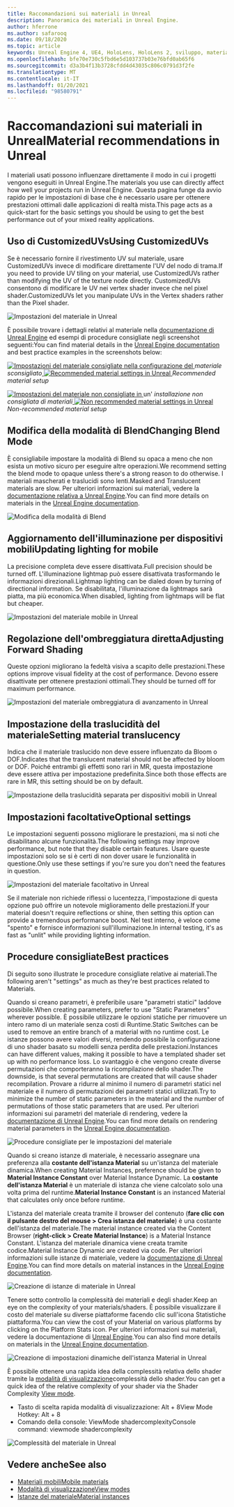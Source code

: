 ```yaml
---
title: Raccomandazioni sui materiali in Unreal
description: Panoramica dei materiali in Unreal Engine.
author: hferrone
ms.author: safarooq
ms.date: 09/18/2020
ms.topic: article
keywords: Unreal Engine 4, UE4, HoloLens, HoloLens 2, sviluppo, materiali, documentazione, guide, funzionalità, ologrammi, sviluppo di giochi, cuffie per realtà mista, auricolare di realtà mista di Windows, auricolare di realtà virtuale
ms.openlocfilehash: bfe70e730c5fbd6e5d103737b03e76bfd0ab65f6
ms.sourcegitcommit: d3a3b4f13b3728cfdd4d43035c806c0791d3f2fe
ms.translationtype: MT
ms.contentlocale: it-IT
ms.lasthandoff: 01/20/2021
ms.locfileid: "98580791"
---
```

# <a name="material-recommendations-in-unreal"></a><span data-ttu-id="4cdad-104">Raccomandazioni sui materiali in Unreal</span><span class="sxs-lookup"><span data-stu-id="4cdad-104">Material recommendations in Unreal</span></span>

<span data-ttu-id="4cdad-105">I materiali usati possono influenzare direttamente il modo in cui i progetti vengono eseguiti in Unreal Engine.</span><span class="sxs-lookup"><span data-stu-id="4cdad-105">The materials you use can directly affect how well your projects run in Unreal Engine.</span></span> <span data-ttu-id="4cdad-106">Questa pagina funge da avvio rapido per le impostazioni di base che è necessario usare per ottenere prestazioni ottimali dalle applicazioni di realtà mista.</span><span class="sxs-lookup"><span data-stu-id="4cdad-106">This page acts as a quick-start for the basic settings you should be using to get the best performance out of your mixed reality applications.</span></span>

## <a name="using-customizeduvs"></a><span data-ttu-id="4cdad-107">Uso di CustomizedUVs</span><span class="sxs-lookup"><span data-stu-id="4cdad-107">Using CustomizedUVs</span></span>

<span data-ttu-id="4cdad-108">Se è necessario fornire il rivestimento UV sul materiale, usare CustomizedUVs invece di modificare direttamente l'UV del nodo di trama.</span><span class="sxs-lookup"><span data-stu-id="4cdad-108">If you need to provide UV tiling on your material, use CustomizedUVs rather than modifying the UV of the texture node directly.</span></span> <span data-ttu-id="4cdad-109">CustomizedUVs consentono di modificare le UV nei vertex shader invece che nel pixel shader.</span><span class="sxs-lookup"><span data-stu-id="4cdad-109">CustomizedUVs let you manipulate UVs in the Vertex shaders rather than the Pixel shader.</span></span>

![Impostazioni del materiale in Unreal](images/unreal-materials-img-01c.png)

<span data-ttu-id="4cdad-111">È possibile trovare i dettagli relativi al materiale nella [documentazione di Unreal Engine](https://docs.unrealengine.com/Platforms/Mobile/Materials/index.html) ed esempi di procedure consigliate negli screenshot seguenti:</span><span class="sxs-lookup"><span data-stu-id="4cdad-111">You can find material details in the [Unreal Engine documentation](https://docs.unrealengine.com/Platforms/Mobile/Materials/index.html) and best practice examples in the screenshots below:</span></span>

<span data-ttu-id="4cdad-112">[ ![ Impostazioni del materiale consigliate nella ](images/unreal-materials-img-01.png) configurazione del ](images/unreal-materials-img-01.png#lightbox) 
 *materiale sconsigliato*</span><span class="sxs-lookup"><span data-stu-id="4cdad-112">[ ![Recommended material settings in Unreal](images/unreal-materials-img-01.png) ](images/unreal-materials-img-01.png#lightbox)
*Recommended material setup*</span></span>

<span data-ttu-id="4cdad-113">[ ![ Impostazioni del materiale non consigliate in ](images/unreal-materials-img-01b.png) ](images/unreal-materials-img-01b.png#lightbox)un' 
 *installazione non consigliata di materiali*</span><span class="sxs-lookup"><span data-stu-id="4cdad-113">[ ![Non recommended material settings in Unreal](images/unreal-materials-img-01b.png) ](images/unreal-materials-img-01b.png#lightbox)
*Non-recommended material setup*</span></span>

## <a name="changing-blend-mode"></a><span data-ttu-id="4cdad-114">Modifica della modalità di Blend</span><span class="sxs-lookup"><span data-stu-id="4cdad-114">Changing Blend Mode</span></span>

<span data-ttu-id="4cdad-115">È consigliabile impostare la modalità di Blend su opaca a meno che non esista un motivo sicuro per eseguire altre operazioni.</span><span class="sxs-lookup"><span data-stu-id="4cdad-115">We recommend setting the blend mode to opaque unless there's a strong reason to do otherwise.</span></span> <span data-ttu-id="4cdad-116">I materiali mascherati e traslucidi sono lenti.</span><span class="sxs-lookup"><span data-stu-id="4cdad-116">Masked and Translucent materials are slow.</span></span> <span data-ttu-id="4cdad-117">Per ulteriori informazioni sui materiali, vedere la [documentazione relativa a Unreal Engine](https://docs.unrealengine.com/Platforms/Mobile/Materials/index.html).</span><span class="sxs-lookup"><span data-stu-id="4cdad-117">You can find more details on materials in the [Unreal Engine documentation](https://docs.unrealengine.com/Platforms/Mobile/Materials/index.html).</span></span>

![Modifica della modalità di Blend](images/unreal-materials-img-02.jpg)

## <a name="updating-lighting-for-mobile"></a><span data-ttu-id="4cdad-119">Aggiornamento dell'illuminazione per dispositivi mobili</span><span class="sxs-lookup"><span data-stu-id="4cdad-119">Updating lighting for mobile</span></span>

<span data-ttu-id="4cdad-120">La precisione completa deve essere disattivata.</span><span class="sxs-lookup"><span data-stu-id="4cdad-120">Full precision should be turned off.</span></span> <span data-ttu-id="4cdad-121">L'illuminazione lightmap può essere disattivata trasformando le informazioni direzionali.</span><span class="sxs-lookup"><span data-stu-id="4cdad-121">Lightmap lighting can be dialed down by turning of directional information.</span></span> <span data-ttu-id="4cdad-122">Se disabilitata, l'illuminazione da lightmaps sarà piatta, ma più economica.</span><span class="sxs-lookup"><span data-stu-id="4cdad-122">When disabled, lighting from lightmaps will be flat but cheaper.</span></span>

![Impostazioni del materiale mobile in Unreal](images/unreal-materials-img-03.jpg)

## <a name="adjusting-forward-shading"></a><span data-ttu-id="4cdad-124">Regolazione dell'ombreggiatura diretta</span><span class="sxs-lookup"><span data-stu-id="4cdad-124">Adjusting Forward Shading</span></span>

<span data-ttu-id="4cdad-125">Queste opzioni migliorano la fedeltà visiva a scapito delle prestazioni.</span><span class="sxs-lookup"><span data-stu-id="4cdad-125">These options improve visual fidelity at the cost of performance.</span></span> <span data-ttu-id="4cdad-126">Devono essere disattivate per ottenere prestazioni ottimali.</span><span class="sxs-lookup"><span data-stu-id="4cdad-126">They should be turned off for maximum performance.</span></span>

![Impostazioni del materiale ombreggiatura di avanzamento in Unreal](images/unreal-materials-img-04.jpg)

## <a name="setting-material-translucency"></a><span data-ttu-id="4cdad-128">Impostazione della traslucidità del materiale</span><span class="sxs-lookup"><span data-stu-id="4cdad-128">Setting material translucency</span></span>

<span data-ttu-id="4cdad-129">Indica che il materiale traslucido non deve essere influenzato da Bloom o DOF.</span><span class="sxs-lookup"><span data-stu-id="4cdad-129">Indicates that the translucent material should not be affected by bloom or DOF.</span></span> <span data-ttu-id="4cdad-130">Poiché entrambi gli effetti sono rari in MR, questa impostazione deve essere attiva per impostazione predefinita.</span><span class="sxs-lookup"><span data-stu-id="4cdad-130">Since both those effects are rare in MR, this setting should be on by default.</span></span>

![Impostazione della traslucidità separata per dispositivi mobili in Unreal](images/unreal-materials-img-05.jpg)

## <a name="optional-settings"></a><span data-ttu-id="4cdad-132">Impostazioni facoltative</span><span class="sxs-lookup"><span data-stu-id="4cdad-132">Optional settings</span></span>

<span data-ttu-id="4cdad-133">Le impostazioni seguenti possono migliorare le prestazioni, ma si noti che disabilitano alcune funzionalità.</span><span class="sxs-lookup"><span data-stu-id="4cdad-133">The following settings may improve performance, but note that they disable certain features.</span></span> <span data-ttu-id="4cdad-134">Usare queste impostazioni solo se si è certi di non dover usare le funzionalità in questione.</span><span class="sxs-lookup"><span data-stu-id="4cdad-134">Only use these settings if you're sure you don't need the features in question.</span></span>

![Impostazioni del materiale facoltativo in Unreal](images/unreal-materials-img-06.jpg)

<span data-ttu-id="4cdad-136">Se il materiale non richiede riflessi o lucentezza, l'impostazione di questa opzione può offrire un notevole miglioramento delle prestazioni.</span><span class="sxs-lookup"><span data-stu-id="4cdad-136">If your material doesn't require reflections or shine, then setting this option can provide a tremendous performance boost.</span></span> <span data-ttu-id="4cdad-137">Nel test interno, è veloce come "spento" e fornisce informazioni sull'illuminazione.</span><span class="sxs-lookup"><span data-stu-id="4cdad-137">In internal testing, it's as fast as "unlit" while providing lighting information.</span></span>

## <a name="best-practices"></a><span data-ttu-id="4cdad-138">Procedure consigliate</span><span class="sxs-lookup"><span data-stu-id="4cdad-138">Best practices</span></span>

<span data-ttu-id="4cdad-139">Di seguito sono illustrate le procedure consigliate relative ai materiali.</span><span class="sxs-lookup"><span data-stu-id="4cdad-139">The following aren't "settings" as much as they're best practices related to Materials.</span></span>

<span data-ttu-id="4cdad-140">Quando si creano parametri, è preferibile usare "parametri statici" laddove possibile.</span><span class="sxs-lookup"><span data-stu-id="4cdad-140">When creating parameters, prefer to use "Static Parameters" wherever possible.</span></span> <span data-ttu-id="4cdad-141">È possibile utilizzare le opzioni statiche per rimuovere un intero ramo di un materiale senza costi di Runtime.</span><span class="sxs-lookup"><span data-stu-id="4cdad-141">Static Switches can be used to remove an entire branch of a material with no runtime cost.</span></span> <span data-ttu-id="4cdad-142">Le istanze possono avere valori diversi, rendendo possibile la configurazione di uno shader basato su modelli senza perdita delle prestazioni.</span><span class="sxs-lookup"><span data-stu-id="4cdad-142">Instances can have different values, making it possible to have a templated shader set up with no performance loss.</span></span> <span data-ttu-id="4cdad-143">Lo svantaggio è che vengono create diverse permutazioni che comporteranno la ricompilazione dello shader.</span><span class="sxs-lookup"><span data-stu-id="4cdad-143">The downside, is that several permutations are created that will cause shader recompilation.</span></span> <span data-ttu-id="4cdad-144">Provare a ridurre al minimo il numero di parametri statici nel materiale e il numero di permutazioni dei parametri statici utilizzati.</span><span class="sxs-lookup"><span data-stu-id="4cdad-144">Try to minimize the number of static parameters in the material and the number of permutations of those static parameters that are used.</span></span> <span data-ttu-id="4cdad-145">Per ulteriori informazioni sui parametri del materiale di rendering, vedere la [documentazione di Unreal Engine](https://docs.unrealengine.com/Engine/Rendering/Materials/ExpressionReference/Parameters/index.html#staticswitchparameter).</span><span class="sxs-lookup"><span data-stu-id="4cdad-145">You can find more details on rendering material parameters in the [Unreal Engine documentation](https://docs.unrealengine.com/Engine/Rendering/Materials/ExpressionReference/Parameters/index.html#staticswitchparameter).</span></span>

![Procedure consigliate per le impostazioni del materiale](images/unreal-materials-img-07.jpg)

<span data-ttu-id="4cdad-147">Quando si creano istanze di materiale, è necessario assegnare una preferenza alla **costante dell'istanza Material** su un'istanza del materiale dinamica.</span><span class="sxs-lookup"><span data-stu-id="4cdad-147">When creating Material Instances, preference should be given to **Material Instance Constant** over Material Instance Dynamic.</span></span> <span data-ttu-id="4cdad-148">La **costante dell'istanza Material** è un materiale di istanza che viene calcolato solo una volta prima del runtime.</span><span class="sxs-lookup"><span data-stu-id="4cdad-148">**Material Instance Constant** is an instanced Material that calculates only once before runtime.</span></span>

<span data-ttu-id="4cdad-149">L'istanza del materiale creata tramite il browser del contenuto (**fare clic con il pulsante destro del mouse > Crea istanza del materiale**) è una costante dell'istanza del materiale.</span><span class="sxs-lookup"><span data-stu-id="4cdad-149">The material instance created via the Content Browser (**right-click > Create Material Instance**) is a Material Instance Constant.</span></span> <span data-ttu-id="4cdad-150">L'istanza del materiale dinamica viene creata tramite codice.</span><span class="sxs-lookup"><span data-stu-id="4cdad-150">Material Instance Dynamic are created via code.</span></span> <span data-ttu-id="4cdad-151">Per ulteriori informazioni sulle istanze di materiale, vedere la [documentazione di Unreal Engine](https://docs.unrealengine.com/Engine/Rendering/Materials/MaterialInstances/index.html).</span><span class="sxs-lookup"><span data-stu-id="4cdad-151">You can find more details on material instances in the [Unreal Engine documentation](https://docs.unrealengine.com/Engine/Rendering/Materials/MaterialInstances/index.html).</span></span>

![Creazione di istanze di materiale in Unreal](images/unreal-materials-img-08.png)

<span data-ttu-id="4cdad-153">Tenere sotto controllo la complessità dei materiali e degli shader.</span><span class="sxs-lookup"><span data-stu-id="4cdad-153">Keep an eye on the complexity of your materials/shaders.</span></span> <span data-ttu-id="4cdad-154">È possibile visualizzare il costo del materiale su diverse piattaforme facendo clic sull'icona Statistiche piattaforma.</span><span class="sxs-lookup"><span data-stu-id="4cdad-154">You can view the cost of your Material on various platforms by clicking on the Platform Stats icon.</span></span> <span data-ttu-id="4cdad-155">Per ulteriori informazioni sui materiali, vedere la documentazione di [Unreal Engine](https://docs.unrealengine.com/Platforms/Mobile/Materials/index.html).</span><span class="sxs-lookup"><span data-stu-id="4cdad-155">You can also find more details on materials in the [Unreal Engine documentation](https://docs.unrealengine.com/Platforms/Mobile/Materials/index.html).</span></span>

![Creazione di impostazioni dinamiche dell'istanza Material in Unreal](images/unreal-materials-img-09.png)

<span data-ttu-id="4cdad-157">È possibile ottenere una rapida idea della complessità relativa dello shader tramite la [modalità di visualizzazione](https://docs.unrealengine.com/Engine/UI/LevelEditor/Viewports/ViewModes/index.html)complessità dello shader.</span><span class="sxs-lookup"><span data-stu-id="4cdad-157">You can get a quick idea of the relative complexity of your shader via the Shader Complexity [View mode](https://docs.unrealengine.com/Engine/UI/LevelEditor/Viewports/ViewModes/index.html).</span></span>

* <span data-ttu-id="4cdad-158">Tasto di scelta rapida modalità di visualizzazione: Alt + 8</span><span class="sxs-lookup"><span data-stu-id="4cdad-158">View Mode Hotkey: Alt + 8</span></span>
* <span data-ttu-id="4cdad-159">Comando della console: ViewMode shadercomplexity</span><span class="sxs-lookup"><span data-stu-id="4cdad-159">Console command: viewmode shadercomplexity</span></span>

![Complessità del materiale in Unreal](images/unreal-materials-img-10.png)

## <a name="see-also"></a><span data-ttu-id="4cdad-161">Vedere anche</span><span class="sxs-lookup"><span data-stu-id="4cdad-161">See also</span></span>
* [<span data-ttu-id="4cdad-162">Materiali mobili</span><span class="sxs-lookup"><span data-stu-id="4cdad-162">Mobile materials</span></span>](https://docs.unrealengine.com/Platforms/Mobile/Materials/index.html)
* [<span data-ttu-id="4cdad-163">Modalità di visualizzazione</span><span class="sxs-lookup"><span data-stu-id="4cdad-163">View modes</span></span>](https://docs.unrealengine.com/Engine/UI/LevelEditor/Viewports/ViewModes/index.html)
* [<span data-ttu-id="4cdad-164">Istanze del materiale</span><span class="sxs-lookup"><span data-stu-id="4cdad-164">Material instances</span></span>](https://docs.unrealengine.com/Engine/Rendering/Materials/MaterialInstances/index.html)
